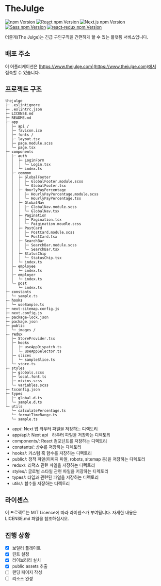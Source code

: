 # TheJulge

<div>
  <a href="https://www.npmjs.com/package/npm"><img alt="npm Version" src="https://img.shields.io/badge/npm@latest-v9.6.6-CB3837?&logo=npm&logoColor=CB3837"></a>
  <a href="https://www.npmjs.com/package/react"><img alt="React npm Version" src="https://img.shields.io/badge/React-v18.2.0-61DAFB?logo=React&logoColor=61DAFB"></a>
  <a href="https://www.npmjs.com/package/next"><img alt="Next.js npm Version" src="https://img.shields.io/badge/Next.js-v13.4.7-000000?logo=Next.js&logoColor=000000"></a>
  <a href="https://www.npmjs.com/package/sass"><img alt="Sass npm Version" src="https://img.shields.io/badge/Sass-v1.63.6-CC6699?logo=sass&logoColor=CC6699"></a>
  <a href="https://www.npmjs.com/package/react-redux"><img alt="react-redux npm Version" src="https://img.shields.io/badge/react_redux-v8.1.1-764ABC?logo=redux&logoColor=764ABC"></a>
</div>

더줄게(The Julge)는 긴급 구인구직을 간편하게 할 수 있는 플랫폼 서비스입니다.

## 배포 주소

이 어플리케이션은 [https://www.thejulge.com](https://www.thejulge.com)에서 접속할 수 있습니다.

## 프로젝트 구조
```
thejulge
├─ .eslintignore
├─ .eslintrc.json
├─ LICENSE.md
├─ README.md
├─ app
│  ├─ api /
│  ├─ favicon.ico
│  ├─ fonts /
│  ├─ layout.tsx
│  ├─ page.module.scss
│  └─ page.tsx
├─ components
│  ├─ auth
│  │  ├─ LoginForm
│  │  │  └─ Login.tsx
│  │  └─ index.ts
│  ├─ common
│  │  ├─ GlobalFooter
│  │  │  ├─ GlobalFooter.module.scss
│  │  │  └─ GlobalFooter.tsx
│  │  ├─ HourlyPayPercentage
│  │  │  ├─ HourlyPayPercentage.module.scss
│  │  │  └─ HourlyPayPercentage.tsx
│  │  ├─ GlobalNav
│  │  │  ├─ GlobalNav.module.scss
│  │  │  └─ GlobalNav.tsx
│  │  ├─ Pagination
│  │  │  ├─ Pagination.tsx
│  │  │  └─ Paigination.moudle.scss
│  │  ├─ PostCard
│  │  │  ├─ PostCard.module.scss
│  │  │  └─ PostCard.tsx
│  │  ├─ SearchBar
│  │  │  ├─ SearchBar.module.scss
│  │  │  └─ SearchBar.tsx
│  │  ├─ StatusChip
│  │  │  └─ StatusChip.tsx
│  │  └─ index.ts
│  ├─ employee
│  │  └─ index.ts
│  ├─ employer
│  │  └─ index.ts
│  └─ post
│     └─ index.ts
├─ constants
│  └─ sample.ts
├─ hooks
│  └─ useSample.ts
├─ next-sitemap.config.js
├─ next.config.js
├─ package-lock.json
├─ package.json
├─ public
│  └─ images /
├─ redux
│  ├─ StoreProvider.tsx
│  ├─ hooks
│  │  ├─ useAppDispatch.ts
│  │  └─ useAppSelector.ts
│  ├─ slices
│  │  └─ sampleSlice.ts
│  └─ store.ts
├─ styles
│  ├─ globals.scss
│  ├─ local.font.ts
│  ├─ mixins.scss
│  └─ variables.scss
├─ tsconfig.json
├─ types
│  ├─ global.d.ts
│  └─ sample.d.ts
└─ utils
   └─ calculatePercentage.ts
   └─ formatTimeRange.ts
   └─ sample.ts

```

- app/: Next 앱 라우터 파일을 저장하는 디렉토리
- app/api/: Next api　라우터 파일을 저장하는 디렉토리
- components/: React 컴포넌트를 저장하는 디렉토리
- constants/: 상수를 저장하는 디렉토리
- hooks/: 커스텀 훅 함수를 저장하는 디렉토리
- public/: 정적 파일(이미지 파일, robots, sitemap 등)을 저장하는 디렉토리
- redux/: 리덕스 관련 파일을 저장하는 디렉토리
- styles/: 글로벌 스타일 관련 파일을 저장하는 디렉토리 
- types/: 타입과 관련된 파일을 저장하는 디렉토리
- utils/: 함수를 저장하는 디렉토리

## 라이센스

이 프로젝트는 MIT Licence에 따라 라이센스가 부여됩니다. 자세한 내용은 LICENSE.md 파일을 참조하십시오.

## 진행 상황

- [x] 보일러 플레이트
- [x] 린트 설정
- [x] 라이브러리 설치
- [x] public assets 추출
- [ ] 랜딩 페이지 작성
- [ ] 리소스 완성
